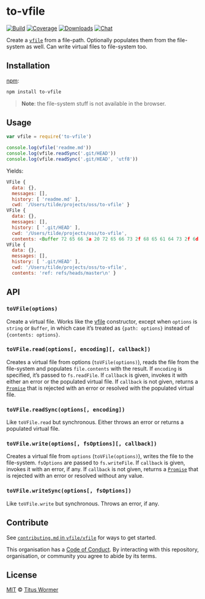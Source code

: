 # to-vfile

[![Build][build-badge]][build]
[![Coverage][coverage-badge]][coverage]
[![Downloads][downloads-badge]][downloads]
[![Chat][chat-badge]][chat]

Create a [`vfile`][vfile] from a file-path.  Optionally populates them from
the file-system as well.  Can write virtual files to file-system too.

## Installation

[npm][]:

```bash
npm install to-vfile
```

> **Note**: the file-system stuff is not available in the browser.

## Usage

```js
var vfile = require('to-vfile')

console.log(vfile('readme.md'))
console.log(vfile.readSync('.git/HEAD'))
console.log(vfile.readSync('.git/HEAD', 'utf8'))
```

Yields:

```js
VFile {
  data: {},
  messages: [],
  history: [ 'readme.md' ],
  cwd: '/Users/tilde/projects/oss/to-vfile' }
VFile {
  data: {},
  messages: [],
  history: [ '.git/HEAD' ],
  cwd: '/Users/tilde/projects/oss/to-vfile',
  contents: <Buffer 72 65 66 3a 20 72 65 66 73 2f 68 65 61 64 73 2f 6d 61 73 74 65 72 0a> }
VFile {
  data: {},
  messages: [],
  history: [ '.git/HEAD' ],
  cwd: '/Users/tilde/projects/oss/to-vfile',
  contents: 'ref: refs/heads/master\n' }
```

## API

### `toVFile(options)`

Create a virtual file.  Works like the [vfile][] constructor,
except when `options` is `string` or `Buffer`, in which case
it’s treated as `{path: options}` instead of `{contents: options}`.

### `toVFile.read(options[, encoding][, callback])`

Creates a virtual file from options (`toVFile(options)`), reads the
file from the file-system and populates `file.contents` with the result.
If `encoding` is specified, it’s passed to `fs.readFile`.
If `callback` is given, invokes it with either an error or the populated
virtual file.
If `callback` is not given, returns a [`Promise`][promise] that is
rejected with an error or resolved with the populated virtual file.

### `toVFile.readSync(options[, encoding])`

Like `toVFile.read` but synchronous.  Either throws an error or
returns a populated virtual file.

### `toVFile.write(options[, fsOptions][, callback])`

Creates a virtual file from `options` (`toVFile(options)`), writes the
file to the file-system.  `fsOptions` are passed to `fs.writeFile`.
If `callback` is given, invokes it with an error, if any.
If `callback` is not given, returns a [`Promise`][promise] that is
rejected with an error or resolved without any value.

### `toVFile.writeSync(options[, fsOptions])`

Like `toVFile.write` but synchronous.  Throws an error, if any.

## Contribute

See [`contributing.md` in `vfile/vfile`][contributing] for ways to get started.

This organisation has a [Code of Conduct][coc].  By interacting with this
repository, organisation, or community you agree to abide by its terms.

## License

[MIT][license] © [Titus Wormer][author]

<!-- Definitions -->

[build-badge]: https://img.shields.io/travis/vfile/to-vfile.svg

[build]: https://travis-ci.org/vfile/to-vfile

[coverage-badge]: https://img.shields.io/codecov/c/github/vfile/to-vfile.svg

[coverage]: https://codecov.io/github/vfile/to-vfile

[downloads-badge]: https://img.shields.io/npm/dm/to-vfile.svg

[downloads]: https://www.npmjs.com/package/to-vfile

[chat-badge]: https://img.shields.io/badge/join%20the%20community-on%20spectrum-7b16ff.svg

[chat]: https://spectrum.chat/unified/vfile

[npm]: https://docs.npmjs.com/cli/install

[license]: license

[author]: https://wooorm.com

[vfile]: https://github.com/vfile/vfile

[promise]: https://developer.mozilla.org/Web/JavaScript/Reference/Global_Objects/Promise

[contributing]: https://github.com/vfile/vfile/blob/master/contributing.md

[coc]: https://github.com/vfile/vfile/blob/master/code-of-conduct.md
